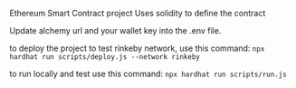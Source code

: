 Ethereum Smart Contract project
Uses solidity to define the contract

Update alchemy url and your wallet key into the .env file.

to deploy the project to test rinkeby network, use this command:
`npx hardhat run scripts/deploy.js --network rinkeby`

to run locally and test use this command:
`npx hardhat run scripts/run.js`
